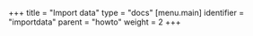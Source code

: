 +++
title = "Import data"
type = "docs"
[menu.main]
  identifier = "importdata"
  parent = "howto"
  weight = 2
+++